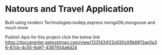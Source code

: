 # Natours and Travel Application

Built using modern Technologies:nodejs,express mongoDb,mongoose and much more

Publish Apis for this project click the below link
https://documenter.getpostman.com/view/13314341/2s93XsXRk6#13ae0a36-87cb-4c55-8a97-4387934a6d24
